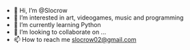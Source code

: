 - 👋 Hi, I’m @Slocrow
- 👀 I’m interested in art, videogames, music and programming 
- 🌱 I’m currently learning Python
- 💞️ I’m looking to collaborate on ...
- 📫 How to reach me slocrow02@gmail.com

<!---
Slocrow/Slocrow is a ✨ special ✨ repository because its `README.md` (this file) appears on your GitHub profile.
You can click the Preview link to take a look at your changes.
--->
